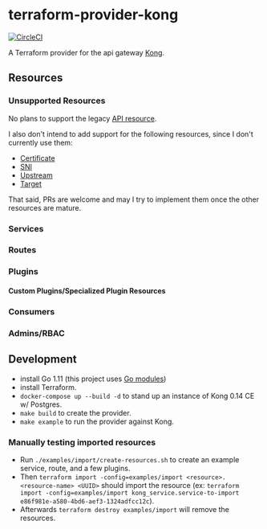 # terraform-provider-kong
[![CircleCI](https://circleci.com/gh/alexashley/terraform-provider-kong/tree/master.svg?style=svg)](https://circleci.com/gh/alexashley/terraform-provider-kong/tree/master)

A Terraform provider for the api gateway [Kong](https://github.com/Kong/kong).

## Resources

### Unsupported Resources

No plans to support the legacy [API resource](https://docs.konghq.com/0.12.x/admin-api/#api-object).

I also don't intend to add support for the following resources, since I don't currently use them:

- [Certificate](https://docs.konghq.com/0.14.x/admin-api/#certificate-object)
- [SNI](https://docs.konghq.com/0.14.x/admin-api/#sni-objects)
- [Upstream](https://docs.konghq.com/0.14.x/admin-api/#upstream-objects)
- [Target](https://docs.konghq.com/0.14.x/admin-api/#target-object)

That said, PRs are welcome and may I try to implement them once the other resources are mature.

### Services


### Routes


### Plugins


#### Custom Plugins/Specialized Plugin Resources


### Consumers


### Admins/RBAC

## Development

- install Go 1.11 (this project uses [Go modules](https://github.com/golang/go/wiki/Modules#installing-and-activating-module-support))
- install Terraform.
- `docker-compose up --build -d` to stand up an instance of Kong 0.14 CE w/ Postgres.
- `make build` to create the provider.
- `make example` to run the provider against Kong.

### Manually testing imported resources

- Run `./examples/import/create-resources.sh` to create an example service, route, and a few plugins.
- Then `terraform import -config=examples/import <resource>.<resource-name> <UUID>` should import the resource (ex: `terraform import -config=examples/import kong_service.service-to-import e86f981e-a580-4bd6-aef3-1324adfcc12c`).
- Afterwards `terraform destroy examples/import` will remove the resources.
